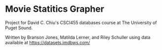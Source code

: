 # Movie Statitics Grapher
Project for David C. Chiu's CSCI455 databases course at The University of Puget Sound.

Written by Branson Jones, Matilda Lerner, and Riley Schuller using data available at https://datasets.imdbws.com/
